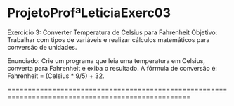 # ProjetoProfªLeticiaExerc03

Exercício 3: Converter Temperatura de Celsius para Fahrenheit
Objetivo: Trabalhar com tipos de variáveis e realizar cálculos matemáticos para conversão de unidades.

Enunciado:
Crie um programa que leia uma temperatura em Celsius, converta para Fahrenheit e exiba o resultado. A fórmula de conversão é: Fahrenheit = (Celsius * 9/5) + 32.

===================================================================================================
